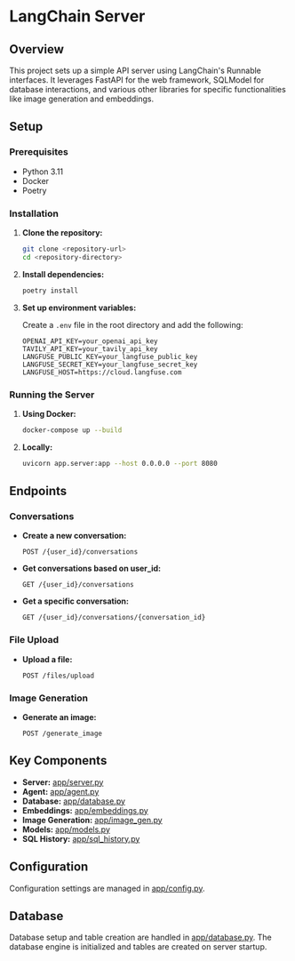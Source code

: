 # LangChain Server

## Overview

This project sets up a simple API server using LangChain's Runnable interfaces. It leverages FastAPI for the web framework, SQLModel for database interactions, and various other libraries for specific functionalities like image generation and embeddings.

## Setup

### Prerequisites

- Python 3.11
- Docker
- Poetry

### Installation

1. **Clone the repository:**

	```sh
	git clone <repository-url>
	cd <repository-directory>
	```

2. **Install dependencies:**

	```sh
	poetry install
	```

3. **Set up environment variables:**

	Create a `.env` file in the root directory and add the following:

	```env
	OPENAI_API_KEY=your_openai_api_key
	TAVILY_API_KEY=your_tavily_api_key
	LANGFUSE_PUBLIC_KEY=your_langfuse_public_key
	LANGFUSE_SECRET_KEY=your_langfuse_secret_key
	LANGFUSE_HOST=https://cloud.langfuse.com
	```

### Running the Server

1. **Using Docker:**

	```sh
	docker-compose up --build
	```

2. **Locally:**

	```sh
	uvicorn app.server:app --host 0.0.0.0 --port 8080
	```

## Endpoints

### Conversations

- **Create a new conversation:**

	```http
	POST /{user_id}/conversations
	```

- **Get conversations based on user_id:**

	```http
	GET /{user_id}/conversations
	```

- **Get a specific conversation:**

	```http
	GET /{user_id}/conversations/{conversation_id}
	```

### File Upload

- **Upload a file:**

	```http
	POST /files/upload
	```

### Image Generation

- **Generate an image:**

	```http
	POST /generate_image
	```

## Key Components

- **Server:** [app/server.py](app/server.py)
- **Agent:** [app/agent.py](app/agent.py)
- **Database:** [app/database.py](app/database.py)
- **Embeddings:** [app/embeddings.py](app/embeddings.py)
- **Image Generation:** [app/image_gen.py](app/image_gen.py)
- **Models:** [app/models.py](app/models.py)
- **SQL History:** [app/sql_history.py](app/sql_history.py)

## Configuration

Configuration settings are managed in [app/config.py](app/config.py).

## Database

Database setup and table creation are handled in [app/database.py](app/database.py). The database engine is initialized and tables are created on server startup.